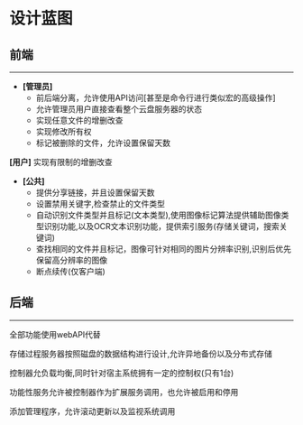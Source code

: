 # 设计蓝图

## 前端

---

* **[管理员]**
  * 前后端分离，允许使用API访问[甚至是命令行进行类似宏的高级操作]
  * 允许管理员用户直接查看整个云盘服务器的状态
  * 实现任意文件的增删改查
  * 实现修改所有权
  * 标记被删除的文件，允许设置保留天数

**[用户]** 实现有限制的增删改查

* **[公共]**
  * 提供分享链接，并且设置保留天数
  * 设置禁用关键字,检查禁止的文件类型
  * 自动识别文件类型并且标记(文本类型),使用图像标记算法提供辅助图像类型识别功能,以及OCR文本识别功能，提供索引服务(存储关键词，搜索关键词)
  * 查找相同的文件并且标记，图像可针对相同的图片分辨率识别,识别后优先保留高分辨率的图像
  * 断点续传(仅客户端)

## 后端

---

全部功能使用webAPI代替

存储过程服务器按照磁盘的数据结构进行设计,允许异地备份以及分布式存储

控制器允负载均衡,同时针对宿主系统拥有一定的控制权(只有1台)

功能性服务允许被控制器作为扩展服务调用，也允许被启用和停用

添加管理程序，允许滚动更新以及监视系统调用

